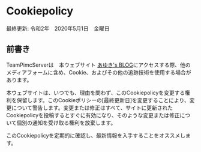 # Cookiepolicy

最終更新: 令和2年　2020年5月1日　金曜日

## 前書き

TeamPimcServerは　本ウェブサイト [あゆき's BLOG](https://blog.akarinext.org)にアクセスする際、他のメディアフォームに含め、Cookie、およびその他の追跡技術を使用する場合があります。

本ウェブサイトは、いつでも、理由を問わず、このCookiepolicyを変更する権利を保留します。このCookieポリシーの[最終更新日]を変更することにより、変更について警告します。変更または修正はすべて、サイトに更新されたCookiepolicyを投稿するとすぐに有効になり、そのような変更または修正について個別の通知を受け取る権利を放棄します。

このCookiepolicyを定期的に確認し、最新情報を入手することをオススメします。
